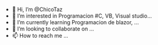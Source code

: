 - 👋 Hi, I’m @ChicoTaz
- 👀 I’m interested in Programacion #C, VB, Visual studio...
- 🌱 I’m currently learning  Programacion de blazor, ...
- 💞️ I’m looking to collaborate on ...
- 📫 How to reach me ...

<!---
ChicoTaz/ChicoTaz is a ✨ special ✨ repository because its `README.md` (this file) appears on your GitHub profile.
You can click the Preview link to take a look at your changes.
--->
